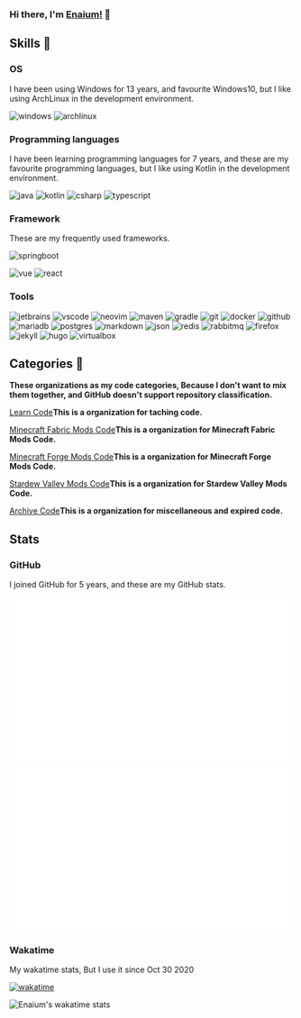 ### Hi there, I'm [Enaium!](https://www.enaium.cn) 👋

## Skills 🚀

### OS

I have been using Windows for 13 years, and favourite Windows10, but I like using ArchLinux in the development environment.

![windows](https://img.shields.io/badge/-Windows11-red?style=flat-square&logo=windows11&logoColor=white)
![archlinux](https://img.shields.io/badge/-ArchLinux-red?style=flat-square&logo=archlinux&logoColor=white)

### Programming languages

I have been learning programming languages for 7 years, and these are my favourite programming languages, but I like using Kotlin in the development environment.

![java](https://img.shields.io/badge/-Java-blue?style=flat-square&logo=OpenJDK&logoColor=white)
![kotlin](https://img.shields.io/badge/-Kotlin-blue?style=flat-square&logo=kotlin&logoColor=white)
![csharp](https://img.shields.io/badge/-C%23-blue?style=flat-square&logo=c&logoColor=blue&logoColor=white)
![typescript](https://img.shields.io/badge/-TypeScript-blue?style=flat-square&logo=typescript&logoColor=white)

### Framework

These are my frequently used frameworks.

![springboot](https://img.shields.io/badge/-SpringBoot-green?style=flat-square&logo=springboot&logoColor=white)

![vue](https://img.shields.io/badge/-Vue-green?style=flat-square&logo=vue.js&logoColor=white)
![react](https://img.shields.io/badge/-React-green?style=flat-square&logo=react&logoColor=white)

### Tools

![jetbrains](https://img.shields.io/badge/-JetBrains-black?style=flat-square&logo=jetbrains&logoColor=white)
![vscode](https://img.shields.io/badge/-Visual_Studio_Code-black?style=flat-square&logo=visualstudiocode&logoColor=white)
![neovim](https://img.shields.io/badge/-NeoVim-black?style=flat-square&logo=neovim&logoColor=white)
![maven](https://img.shields.io/badge/-Maven-black?style=flat-square&logo=apache-maven&logoColor=white)
![gradle](https://img.shields.io/badge/-Gradle-black?style=flat-square&logo=gradle&logoColor=white)
![git](https://img.shields.io/badge/-Git-black?style=flat-square&logo=git&logoColor=white)
![docker](https://img.shields.io/badge/-Docker-black?style=flat-square&logo=docker&logoColor=white)
![github](https://img.shields.io/badge/Github-black?style=flat-square&logo=github&logoColor=white)
![mariadb](https://img.shields.io/badge/-MariaDB-black?style=flat-square&logo=mariadb&logoColor=white)
![postgres](https://img.shields.io/badge/-PostgreSQL-black?style=flat-square&logo=postgresql&logoColor=white)
![markdown](https://img.shields.io/badge/-Markdown-black?style=flat-square&logo=markdown&logoColor=white)
![json](https://img.shields.io/badge/-JSON-black?style=flat-square&logo=json&logoColor=white)
![redis](https://img.shields.io/badge/-Redis-black?style=flat-square&logo=redis&logoColor=white)
![rabbitmq](https://img.shields.io/badge/-RabbitMQ-black?style=flat-square&logo=rabbitmq&logoColor=white)
![firefox](https://img.shields.io/badge/-FireFox-black?style=flat-square&logo=firefox&logoColor=white)
![jekyll](https://img.shields.io/badge/-Jekyll-black?style=flat-square&logo=jekyll&logoColor=white)
![hugo](https://img.shields.io/badge/-HUGO-black?style=flat-square&logo=hugo&logoColor=white)
![virtualbox](https://img.shields.io/badge/-Virtual_Box-black?style=flat-square&logo=virtualbox&logoColor=white)

## Categories 🎨

**These organizations as my code categories, Because I don't want to mix them together, and GitHub doesn't support repository classification.**

[Learn Code](https://github.com/Enaium-Learn)**This is a organization for taching code.**

[Minecraft Fabric Mods Code](https://github.com/Enaium-FabricMC)**This is a organization for Minecraft Fabric Mods Code.**

[Minecraft Forge Mods Code](https://github.com/Enaium-ForgeMC)**This is a organization for Minecraft Forge Mods Code.**

[Stardew Valley Mods Code](https://github.com/Enaium-StardewValleyMods)**This is a organization for Stardew Valley Mods Code.**

[Archive Code](https://github.com/Enaium-Archive)**This is a organization for miscellaneous and expired code.**

## Stats

### GitHub

I joined GitHub for 5 years, and these are my GitHub stats.

![](https://raw.githubusercontent.com/Enaium/Enaium/master/generated/overview.svg)
![](https://raw.githubusercontent.com/Enaium/Enaium/master/generated/languages.svg)

### Wakatime

My wakatime stats, But I use it since Oct 30 2020

[![wakatime](https://wakatime.com/badge/user/fe319486-f277-4f0b-8ab5-0d36b7f066ea.svg?style=for-the-badge)](https://wakatime.com/@fe319486-f277-4f0b-8ab5-0d36b7f066ea) 

![Enaium's wakatime stats](https://github-readme-stats.vercel.app/api/wakatime?username=Enaium&range=all_time&layout=compact)
